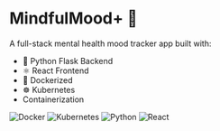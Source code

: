 # MindfulMood+ 🌟

A full-stack mental health mood tracker app built with:
- 🐍 Python Flask Backend
- ⚛️ React Frontend
- 🐳 Dockerized
- ☸️ Kubernetes
- Containerization
  
![Docker](https://img.shields.io/badge/docker-ready-blue)
![Kubernetes](https://img.shields.io/badge/kubernetes-ready-blue)
![Python](https://img.shields.io/badge/python-3.9-yellow)
![React](https://img.shields.io/badge/react-frontend-blue)
